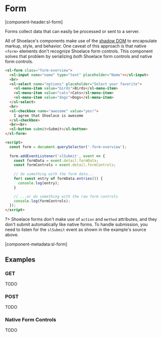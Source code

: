 # Form

[component-header:sl-form]

Forms collect data that can easily be processed or sent to a server.

All of Shoelace's components make use of the [shadow DOM](https://developer.mozilla.org/en-US/docs/Web/Web_Components/Using_shadow_DOM) to encapsulate markup, style, and behavior. One caveat of this approach is that native `<form>` elements don't recognize Shoelace form controls. This component solves that problem by serializing _both_ Shoelace form controls and native form controls.

```html preview
<sl-form class="form-overview">
  <sl-input name="name" type="text" placeholder="Name"></sl-input>
  <br>
  <sl-select name="options" placeholder="Select your favorite">
    <sl-menu-item value="birds">Birds</sl-menu-item>
    <sl-menu-item value="cats">Cats</sl-menu-item>
    <sl-menu-item value="dogs">Dogs</sl-menu-item>
  </sl-select>
  <br>
  <sl-checkbox name="awesome" value="yes!">
    I agree that Shoelace is awesome
  </sl-checkbox>
  <br><br>
  <sl-button submit>Submit</sl-button>
</sl-form>

<script>
  const form = document.querySelector('.form-overview');
  
  form.addEventListener('slSubmit', event => {
    const formData = event.detail.formData;
    const formControls = event.detail.formControls;
    
    // do something with the form data...
    for( const entry of formData.entries()) {
      console.log(entry);
    }

    // ...or do something with the raw form controls
    console.log(formControls);
  });
</script>
```

?> Shoelace forms don't make use of `action` and `method` attributes, and they don't submit automatically like native forms. To handle submission, you need to listen for the `slSubmit` event as shown in the example's source above.

[component-metadata:sl-form]

## Examples

### GET

TODO

### POST

TODO

### Native Form Controls

TODO
